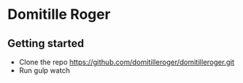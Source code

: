 # Domitille Roger

## Getting started
- Clone the repo https://github.com/domitilleroger/domitilleroger.git
- Run gulp watch

